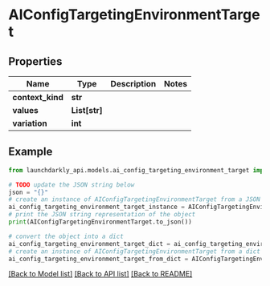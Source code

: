 # AIConfigTargetingEnvironmentTarget


## Properties

Name | Type | Description | Notes
------------ | ------------- | ------------- | -------------
**context_kind** | **str** |  | 
**values** | **List[str]** |  | 
**variation** | **int** |  | 

## Example

```python
from launchdarkly_api.models.ai_config_targeting_environment_target import AIConfigTargetingEnvironmentTarget

# TODO update the JSON string below
json = "{}"
# create an instance of AIConfigTargetingEnvironmentTarget from a JSON string
ai_config_targeting_environment_target_instance = AIConfigTargetingEnvironmentTarget.from_json(json)
# print the JSON string representation of the object
print(AIConfigTargetingEnvironmentTarget.to_json())

# convert the object into a dict
ai_config_targeting_environment_target_dict = ai_config_targeting_environment_target_instance.to_dict()
# create an instance of AIConfigTargetingEnvironmentTarget from a dict
ai_config_targeting_environment_target_from_dict = AIConfigTargetingEnvironmentTarget.from_dict(ai_config_targeting_environment_target_dict)
```
[[Back to Model list]](../README.md#documentation-for-models) [[Back to API list]](../README.md#documentation-for-api-endpoints) [[Back to README]](../README.md)


